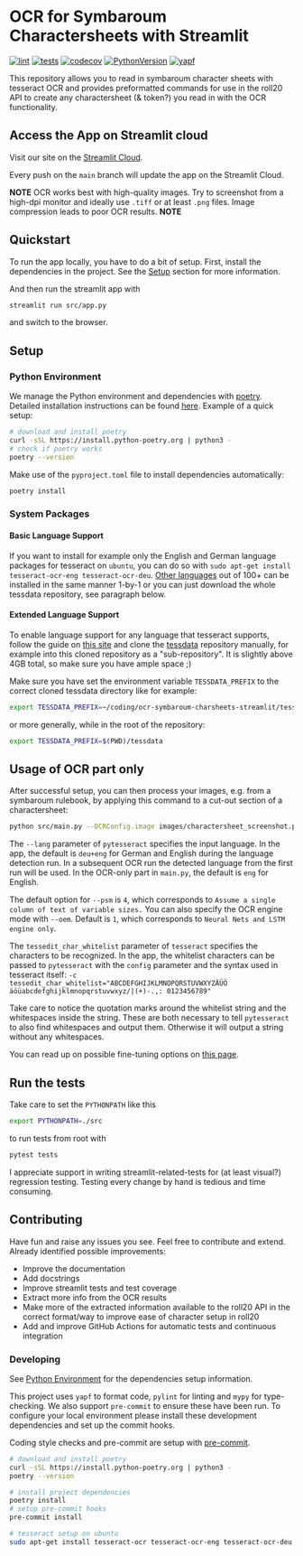 # OCR for Symbaroum Charactersheets with Streamlit

[![lint](https://github.com/svenstehle/ocr-symbaroum-charsheets-streamlit/actions/workflows/lint.yml/badge.svg)](https://github.com/svenstehle/ocr-symbaroum-charsheets-streamlit/actions/workflows/lint.yml)
[![tests](https://github.com/svenstehle/ocr-symbaroum-charsheets-streamlit/actions/workflows/linting_and_tests.yml/badge.svg)](https://github.com/svenstehle/ocr-symbaroum-charsheets-streamlit/actions/workflows/linting_and_tests.yml)
[![codecov](https://codecov.io/gh/svenstehle/ocr-symbaroum-charsheets-streamlit/branch/main/graph/badge.svg?token=AK24E5TVTI)](https://codecov.io/gh/svenstehle/ocr-symbaroum-charsheets-streamlit)
[![PythonVersion](https://img.shields.io/badge/python-3.8%20%7C%203.9%20-blue)](https://github.com/svenstehle/ocr-symbaroum-charsheets-streamlit)
[![yapf](https://img.shields.io/badge/code%20style-YAPF-lightgrey)](https://github.com/google/yapf)

This repository allows you to read in symbaroum character sheets with tesseract OCR and provides preformatted commands for use in the roll20 API to create any charactersheet (& token?) you read in with the OCR functionality.

## Access the App on Streamlit cloud

Visit our site on the [Streamlit Cloud](https://share.streamlit.io/svenstehle/ocr-symbaroum-charsheets-streamlit/main/src/app.py).

Every push on the `main` branch will update the app on the Streamlit Cloud.

**NOTE** OCR works best with high-quality images. Try to screenshot from a high-dpi monitor and ideally use `.tiff` or at least `.png` files. Image compression leads to poor OCR results. **NOTE**

## Quickstart

To run the app locally, you have to do a bit of setup.
First, install the dependencies in the project. See the [Setup](#setup) section for more information.

And then run the streamlit app with

```bash
streamlit run src/app.py
```

and switch to the browser.

## Setup

### Python Environment

We manage the Python environment and dependencies with [poetry](https://python-poetry.org/docs/basic-usage/). Detailed installation instructions can be found [here](https://python-poetry.org/docs/master/#installing-with-the-official-installer). Example of a quick setup:

```bash
# download and install poetry
curl -sSL https://install.python-poetry.org | python3 -
# check if poetry works
poetry --version
```

Make use of the `pyproject.toml` file to install dependencies automatically:

```bash
poetry install
```

### System Packages

#### Basic Language Support

If you want to install for example only the English and German language packages for tesseract on `ubuntu`, you can do so with `sudo apt-get install tesseract-ocr-eng tesseract-ocr-deu`. [Other languages](https://tesseract-ocr.github.io/tessdoc/Data-Files-in-different-versions.html) out of 100+ can be installed in the same manner 1-by-1 or you can just download the whole tessdata repository, see paragraph below.

#### Extended Language Support

To enable language support for any language that tesseract supports, follow the guide on [this site](https://pyimagesearch.com/2020/08/03/tesseract-ocr-for-non-english-languages/) and clone the [tessdata](https://github.com/tesseract-ocr/tessdata) repository manually, for example into this cloned repository as a "sub-repository". It is slightly above 4GB total, so make sure you have ample space ;)

Make sure you have set the environment variable `TESSDATA_PREFIX` to the correct cloned tessdata directory like for example:

```bash
export TESSDATA_PREFIX=~/coding/ocr-symbaroum-charsheets-streamlit/tessdata
```

or more generally, while in the root of the repository:

```bash
export TESSDATA_PREFIX=$(PWD)/tessdata
```

## Usage of OCR part only

After successful setup, you can then process your images, e.g. from a symbaroum rulebook, by applying this command to a cut-out section of a charactersheet:

```bash
python src/main.py --OCRConfig.image images/charactersheet_screenshot.png
```

The `--lang` parameter of `pytesseract` specifies the input language. In the app, the default is `deu+eng` for German and English during the language detection run. In a subsequent OCR run the detected language from the first run will be used. In the OCR-only part in `main.py`, the default is `eng` for English.

The default option for `--psm` is `4`, which corresponds to `Assume a single column of text of variable sizes.`
You can also specify the OCR engine mode with `--oem`. Default is `1`, which corresponds to `Neural Nets and LSTM engine only`.

The `tessedit_char_whitelist` parameter of `tesseract` specifies the characters to be recognized. In the app, the whitelist characters can be passed to `pytesseract` with the `config` parameter and the syntax used in tesseract itself: `-c tessedit_char_whitelist="ABCDEFGHIJKLMNOPQRSTUVWXYZÄÜÖ   äöüabcdefghijklmnopqrstuvwxyz/|(+)-.,: 0123456789"`

Take care to notice the quotation marks around the whitelist string and the whitespaces inside the string. These are both necessary to tell `pytesseract` to also find whitespaces and output them. Otherwise it will output a string without any whitespaces.

You can read up on possible fine-tuning options on [this page](https://ai-facets.org/tesseract-ocr-best-practices/).

## Run the tests

Take care to set the `PYTHONPATH` like this

```bash
export PYTHONPATH=./src
```

to run tests from root with

```bash
pytest tests
```

I appreciate support in writing streamlit-related-tests for (at least visual?) regression testing. Testing every change by hand is tedious and time consuming.

## Contributing

Have fun and raise any issues you see. Feel free to contribute and extend.
Already identified possible improvements:

- Improve the documentation
- Add docstrings
- Improve streamlit tests and test coverage
- Extract more info from the OCR results
- Make more of the extracted information available to the roll20 API in the correct format/way to improve ease of character setup in roll20
- Add and improve GitHub Actions for automatic tests and continuous integration

### Developing

See [Python Environment](#python-environment) for the dependencies setup information.

This project uses `yapf` to format code, `pylint` for linting and `mypy` for type-checking. We also support `pre-commit` to ensure these have been run. To configure your local environment please install these development dependencies and set up the commit hooks.

Coding style checks and pre-commit are setup with [pre-commit](https://pre-commit.com/).

```bash
# download and install poetry
curl -sSL https://install.python-poetry.org | python3 -
poetry --version
```

```bash
# install project dependencies
poetry install
# setup pre-commit hooks
pre-commit install
```

```bash
# tesseract setup on ubuntu
sudo apt-get install tesseract-ocr tesseract-ocr-eng tesseract-ocr-deu
```
